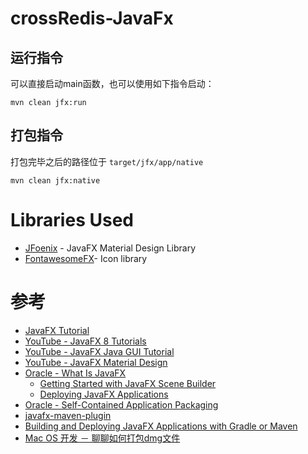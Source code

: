 # crossRedis-JavaFx

## 运行指令
可以直接启动main函数，也可以使用如下指令启动：
```
mvn clean jfx:run
```

## 打包指令
打包完毕之后的路径位于 `target/jfx/app/native`
```
mvn clean jfx:native
```

# Libraries Used

* [JFoenix](https://github.com/jfoenixadmin/JFoenix) - JavaFX Material Design Library
* [FontawesomeFX](https://bitbucket.org/Jerady/fontawesomefx)- Icon library

# 参考

* [JavaFX Tutorial](https://www.tutorialspoint.com/javafx/index.htm)
* [YouTube - JavaFX 8 Tutorials](https://www.youtube.com/watch?v=X7P8t-VLGBU&list=PLeyMYhyx349ZZLdyNf1I7RODb83UwkJYo)
* [YouTube - JavaFX Java GUI Tutorial](https://www.youtube.com/watch?v=FLkOX4Eez6o&list=PL6gx4Cwl9DGBzfXLWLSYVy8EbTdpGbUIG)    
* [YouTube - JavaFX Material Design](https://www.youtube.com/playlist?list=PLhs1urmduZ29LNYi_MaoU60JemQ6Aei6A)
* [Oracle - What Is JavaFX](https://docs.oracle.com/javafx/2/overview/jfxpub-overview.htm)
    - [Getting Started with JavaFX Scene Builder](https://docs.oracle.com/javafx/scenebuilder/1/get_started/jsbpub-get_started.htm)
    - [Deploying JavaFX Applications](https://docs.oracle.com/javafx/2/deployment/jfxpub-deployment.htm)
* [Oracle - Self-Contained Application Packaging](https://docs.oracle.com/javafx/2/deployment/self-contained-packaging.htm#BCGICFDB)
* [javafx-maven-plugin](https://github.com/javafx-maven-plugin/javafx-maven-plugin)
* [Building and Deploying JavaFX Applications with Gradle or Maven](https://www.youtube.com/watch?v=zHb3pb6scRs)
* [Mac OS 开发 － 聊聊如何打包dmg文件](http://www.jianshu.com/p/c6cd257676bf)